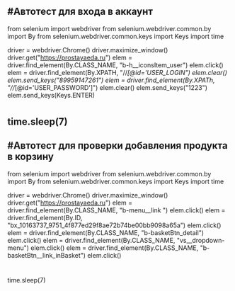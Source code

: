 #Автотест для входа в аккаунт
---------------------------------------------------------------------
from selenium import webdriver
from selenium.webdriver.common.by import By
from selenium.webdriver.common.keys import Keys
import time

driver = webdriver.Chrome()
driver.maximize_window()
driver.get("https://prostayaeda.ru")
elem = driver.find_element(By.CLASS_NAME, "b-h__iconsItem_user")
elem.click()
elem = driver.find_element(By.XPATH, "//*[@id='USER_LOGIN")
elem.clear()
elem.send_keys("89959147261")
elem = driver.find_element(By.XPATh, "//*[@id='USER_PASSWORD']")
elem.clear()
elem.send_keys("1223")
elem.send_keys(Keys.ENTER)
#
time.sleep(7)
---------------------------------------------------------------------
#Автотест для проверки добавления продукта в корзину
---------------------------------------------------------------------
from selenium import webdriver
from selenium.webdriver.common.by import By
from selenium.webdriver.common.keys import Keys
import time

driver = webdriver.Chrome()
driver.maximize_window()
driver.get("https://prostayaeda.ru")
elem = driver.find_element(By.CLASS_NAME, "b-menu__link ")
elem.click()
elem = driver.find_element(By.ID, "bx_10163737_9751_4f877ed29f8ae72b74be00bb9098a65a")
elem.click()
elem = driver.find_element(By.CLASS_NAME, "b-basketBtn_detail")
elem.click()
elem = driver.find_element(By.CLASS_NAME, "vs__dropdown-menu")
elem.click()
elem = driver.find_element(By.CLASS_NAME, "b-basketBtn__link_inBasket")
elem.click()
#
time.sleep(7)
